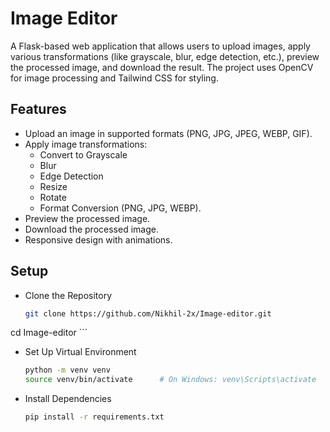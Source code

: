 # Image Editor

A Flask-based web application that allows users to upload images, apply various transformations (like grayscale, blur, edge detection, etc.), preview the processed image, and download the result. The project uses OpenCV for image processing and Tailwind CSS for styling.

## Features
- Upload an image in supported formats (PNG, JPG, JPEG, WEBP, GIF).
- Apply image transformations:
  - Convert to Grayscale
  - Blur
  - Edge Detection
  - Resize
  - Rotate
  - Format Conversion (PNG, JPG, WEBP).
- Preview the processed image.
- Download the processed image.
- Responsive design with animations.

## Setup
- Clone the Repository
    ```bash
    git clone https://github.com/Nikhil-2x/Image-editor.git
cd Image-editor
    ```
- Set Up Virtual Environment
    ```bash
    python -m venv venv
    source venv/bin/activate      # On Windows: venv\Scripts\activate
    ```
- Install Dependencies
    ```bash
    pip install -r requirements.txt
    ```